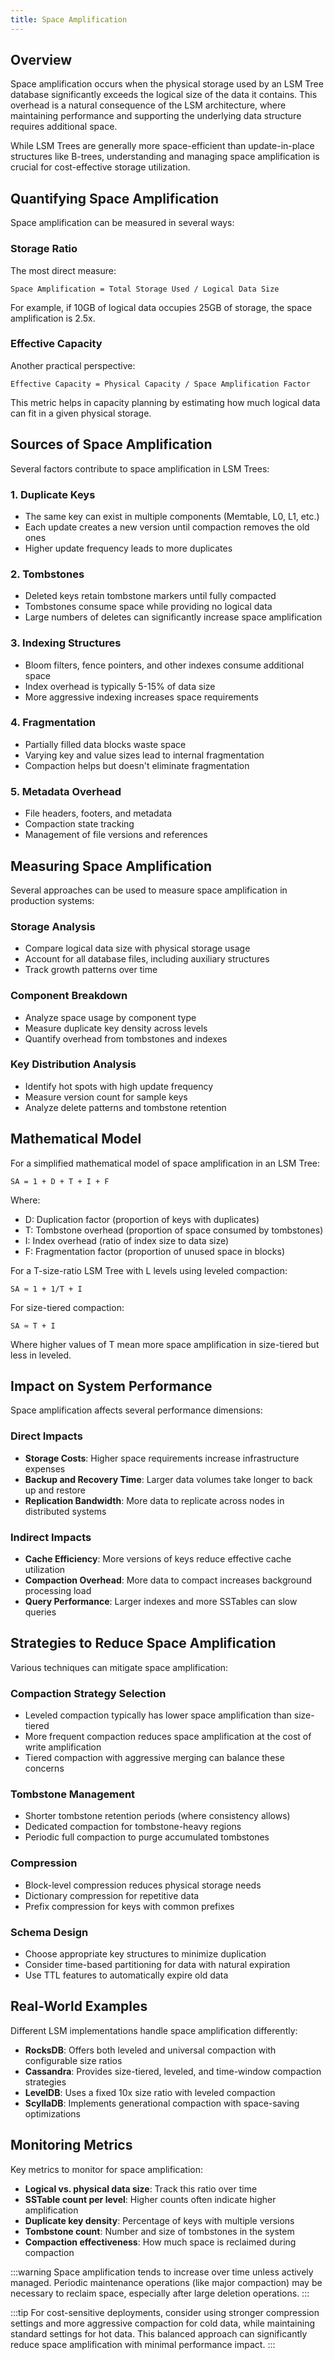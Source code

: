 ```yaml
---
title: Space Amplification
---
```


## Overview

Space amplification occurs when the physical storage used by an LSM Tree database significantly exceeds the logical size of the data it contains. This overhead is a natural consequence of the LSM architecture, where maintaining performance and supporting the underlying data structure requires additional space.

While LSM Trees are generally more space-efficient than update-in-place structures like B-trees, understanding and managing space amplification is crucial for cost-effective storage utilization.


## Quantifying Space Amplification

Space amplification can be measured in several ways:

### Storage Ratio

The most direct measure:

```
Space Amplification = Total Storage Used / Logical Data Size
```

For example, if 10GB of logical data occupies 25GB of storage, the space amplification is 2.5x.

### Effective Capacity

Another practical perspective:

```
Effective Capacity = Physical Capacity / Space Amplification Factor
```

This metric helps in capacity planning by estimating how much logical data can fit in a given physical storage.

## Sources of Space Amplification

Several factors contribute to space amplification in LSM Trees:

### 1. Duplicate Keys

- The same key can exist in multiple components (Memtable, L0, L1, etc.)
- Each update creates a new version until compaction removes the old ones
- Higher update frequency leads to more duplicates

### 2. Tombstones

- Deleted keys retain tombstone markers until fully compacted
- Tombstones consume space while providing no logical data
- Large numbers of deletes can significantly increase space amplification

### 3. Indexing Structures

- Bloom filters, fence pointers, and other indexes consume additional space
- Index overhead is typically 5-15% of data size
- More aggressive indexing increases space requirements

### 4. Fragmentation

- Partially filled data blocks waste space
- Varying key and value sizes lead to internal fragmentation
- Compaction helps but doesn't eliminate fragmentation

### 5. Metadata Overhead

- File headers, footers, and metadata
- Compaction state tracking
- Management of file versions and references

## Measuring Space Amplification

Several approaches can be used to measure space amplification in production systems:

### Storage Analysis

- Compare logical data size with physical storage usage
- Account for all database files, including auxiliary structures
- Track growth patterns over time

### Component Breakdown

- Analyze space usage by component type
- Measure duplicate key density across levels
- Quantify overhead from tombstones and indexes

### Key Distribution Analysis

- Identify hot spots with high update frequency
- Measure version count for sample keys
- Analyze delete patterns and tombstone retention

## Mathematical Model

For a simplified mathematical model of space amplification in an LSM Tree:

```
SA = 1 + D + T + I + F
```

Where:
- D: Duplication factor (proportion of keys with duplicates)
- T: Tombstone overhead (proportion of space consumed by tombstones)
- I: Index overhead (ratio of index size to data size)
- F: Fragmentation factor (proportion of unused space in blocks)

For a T-size-ratio LSM Tree with L levels using leveled compaction:

```
SA ≈ 1 + 1/T + I
```

For size-tiered compaction:

```
SA ≈ T + I
```

Where higher values of T mean more space amplification in size-tiered but less in leveled.

## Impact on System Performance

Space amplification affects several performance dimensions:

### Direct Impacts

- **Storage Costs**: Higher space requirements increase infrastructure expenses
- **Backup and Recovery Time**: Larger data volumes take longer to back up and restore
- **Replication Bandwidth**: More data to replicate across nodes in distributed systems

### Indirect Impacts

- **Cache Efficiency**: More versions of keys reduce effective cache utilization
- **Compaction Overhead**: More data to compact increases background processing load
- **Query Performance**: Larger indexes and more SSTables can slow queries

## Strategies to Reduce Space Amplification

Various techniques can mitigate space amplification:

### Compaction Strategy Selection

- Leveled compaction typically has lower space amplification than size-tiered
- More frequent compaction reduces space amplification at the cost of write amplification
- Tiered compaction with aggressive merging can balance these concerns

### Tombstone Management

- Shorter tombstone retention periods (where consistency allows)
- Dedicated compaction for tombstone-heavy regions
- Periodic full compaction to purge accumulated tombstones

### Compression

- Block-level compression reduces physical storage needs
- Dictionary compression for repetitive data
- Prefix compression for keys with common prefixes

### Schema Design

- Choose appropriate key structures to minimize duplication
- Consider time-based partitioning for data with natural expiration
- Use TTL features to automatically expire old data

## Real-World Examples

Different LSM implementations handle space amplification differently:

- **RocksDB**: Offers both leveled and universal compaction with configurable size ratios
- **Cassandra**: Provides size-tiered, leveled, and time-window compaction strategies
- **LevelDB**: Uses a fixed 10x size ratio with leveled compaction
- **ScyllaDB**: Implements generational compaction with space-saving optimizations

## Monitoring Metrics

Key metrics to monitor for space amplification:

- **Logical vs. physical data size**: Track this ratio over time
- **SSTable count per level**: Higher counts often indicate higher amplification
- **Duplicate key density**: Percentage of keys with multiple versions
- **Tombstone count**: Number and size of tombstones in the system
- **Compaction effectiveness**: How much space is reclaimed during compaction

:::warning
Space amplification tends to increase over time unless actively managed. Periodic maintenance operations (like major compaction) may be necessary to reclaim space, especially after large deletion operations.
:::

:::tip
For cost-sensitive deployments, consider using stronger compression settings and more aggressive compaction for cold data, while maintaining standard settings for hot data. This balanced approach can significantly reduce space amplification with minimal performance impact.
:::